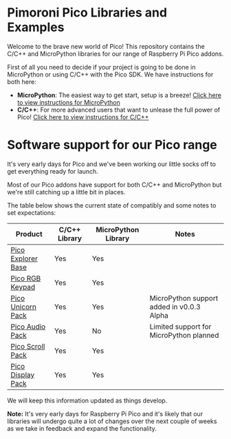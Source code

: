 # Pimoroni Pico Libraries and Examples


Welcome to the brave new world of Pico! This repository contains the C/C++ and MicroPython libraries for our range of Raspberry Pi Pico addons.

First of all you need to decide if your project is going to be done in MicroPython or using C/C++ with the Pico SDK. We have instructions for both here:

- **MicroPython**: The easiest way to get start, setup is a breeze! [Click here to view instructions for MicroPython](setting-up-micropython.md)
- **C/C++**: For more advanced users that want to unlease the full power of Pico! [Click here to view instructions for C/C++](setting-up-the-pico-sdk.md)

# Software support for our Pico range

It's very early days for Pico and we've been working our little socks off to get everything ready for launch.

Most of our Pico addons have support for both C/C++ and MicroPython but we're still catching up a little bit in places.

The table below shows the current state of compatibly and some notes to set expectations:

|Product|C/C++ Library|MicroPython Library|Notes
|---|---|---|---
|[Pico Explorer Base](https://shop.pimoroni.com/products/pico-explorer-base)|Yes|Yes|
|[Pico RGB Keypad](https://shop.pimoroni.com/products/pico-rgb-keypad-base)|Yes|Yes|
|[Pico Unicorn Pack](https://shop.pimoroni.com/products/pico-unicorn-pack)|Yes|Yes|MicroPython support added in v0.0.3 Alpha
|[Pico Audio Pack](https://shop.pimoroni.com/products/pico-audio-pack)|Yes|No|Limited support for MicroPython planned
|[Pico Scroll Pack](https://shop.pimoroni.com/products/pico-scroll-pack)|Yes|Yes|
|[Pico Display Pack](https://shop.pimoroni.com/products/pico-display-pack)|Yes|Yes|

We will keep this information updated as things develop.

**Note:** It's very early days for Raspberry Pi Pico and it's likely that our libraries will undergo quite a lot of changes over the next couple of weeks as we take in feedback and expand the functionality.
